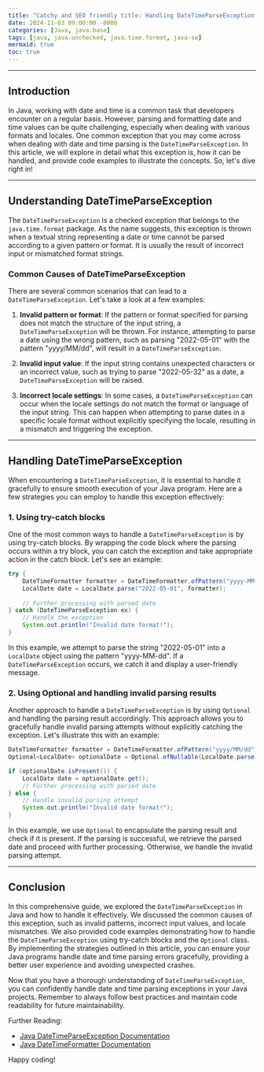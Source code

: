 ```yaml
---
title: "Catchy and SEO friendly title: Handling DateTimeParseException in Java: A Comprehensive Guide"
date: 2024-11-03 09:00:00 -0000
categories: [Java, java.base]
tags: [java, java-unchecked, java.time.format, java-se]
mermaid: true
toc: true
---
```



---

## Introduction

In Java, working with date and time is a common task that developers encounter on a regular basis. However, parsing and formatting date and time values can be quite challenging, especially when dealing with various formats and locales. One common exception that you may come across when dealing with date and time parsing is the `DateTimeParseException`. In this article, we will explore in detail what this exception is, how it can be handled, and provide code examples to illustrate the concepts. So, let's dive right in!

---

## Understanding DateTimeParseException

The `DateTimeParseException` is a checked exception that belongs to the `java.time.format` package. As the name suggests, this exception is thrown when a textual string representing a date or time cannot be parsed according to a given pattern or format. It is usually the result of incorrect input or mismatched format strings.

### Common Causes of DateTimeParseException

There are several common scenarios that can lead to a `DateTimeParseException`. Let's take a look at a few examples:

1. **Invalid pattern or format**: If the pattern or format specified for parsing does not match the structure of the input string, a `DateTimeParseException` will be thrown. For instance, attempting to parse a date using the wrong pattern, such as parsing "2022-05-01" with the pattern "yyyy/MM/dd", will result in a `DateTimeParseException`.

2. **Invalid input value**: If the input string contains unexpected characters or an incorrect value, such as trying to parse "2022-05-32" as a date, a `DateTimeParseException` will be raised.

3. **Incorrect locale settings**: In some cases, a `DateTimeParseException` can occur when the locale settings do not match the format or language of the input string. This can happen when attempting to parse dates in a specific locale format without explicitly specifying the locale, resulting in a mismatch and triggering the exception.

---

## Handling DateTimeParseException

When encountering a `DateTimeParseException`, it is essential to handle it gracefully to ensure smooth execution of your Java program. Here are a few strategies you can employ to handle this exception effectively:

### 1. Using try-catch blocks

One of the most common ways to handle a `DateTimeParseException` is by using try-catch blocks. By wrapping the code block where the parsing occurs within a try block, you can catch the exception and take appropriate action in the catch block. Let's see an example:

```java
try {
    DateTimeFormatter formatter = DateTimeFormatter.ofPattern("yyyy-MM-dd");
    LocalDate date = LocalDate.parse("2022-05-01", formatter);
    
    // Further processing with parsed date
} catch (DateTimeParseException ex) {
    // Handle the exception
    System.out.println("Invalid date format!");
}
```

In this example, we attempt to parse the string "2022-05-01" into a `LocalDate` object using the pattern "yyyy-MM-dd". If a `DateTimeParseException` occurs, we catch it and display a user-friendly message.

### 2. Using Optional and handling invalid parsing results

Another approach to handle a `DateTimeParseException` is by using `Optional` and handling the parsing result accordingly. This approach allows you to gracefully handle invalid parsing attempts without explicitly catching the exception. Let's illustrate this with an example:

```java
DateTimeFormatter formatter = DateTimeFormatter.ofPattern("yyyy/MM/dd");
Optional<LocalDate> optionalDate = Optional.ofNullable(LocalDate.parse("2022-05-01", formatter));

if (optionalDate.isPresent()) {
    LocalDate date = optionalDate.get();
    // Further processing with parsed date
} else {
    // Handle invalid parsing attempt
    System.out.println("Invalid date format!");
}
```

In this example, we use `Optional` to encapsulate the parsing result and check if it is present. If the parsing is successful, we retrieve the parsed date and proceed with further processing. Otherwise, we handle the invalid parsing attempt.

---

## Conclusion

In this comprehensive guide, we explored the `DateTimeParseException` in Java and how to handle it effectively. We discussed the common causes of this exception, such as invalid patterns, incorrect input values, and locale mismatches. We also provided code examples demonstrating how to handle the `DateTimeParseException` using try-catch blocks and the `Optional` class. By implementing the strategies outlined in this article, you can ensure your Java programs handle date and time parsing errors gracefully, providing a better user experience and avoiding unexpected crashes.

Now that you have a thorough understanding of `DateTimeParseException`, you can confidently handle date and time parsing exceptions in your Java projects. Remember to always follow best practices and maintain code readability for future maintainability.

Further Reading:
- [Java DateTimeParseException Documentation](https://docs.oracle.com/en/java/javase/11/docs/api/java.base/java/time/format/DateTimeParseException.html)
- [Java DateTimeFormatter Documentation](https://docs.oracle.com/en/java/javase/11/docs/api/java.base/java/time/format/DateTimeFormatter.html)

Happy coding!